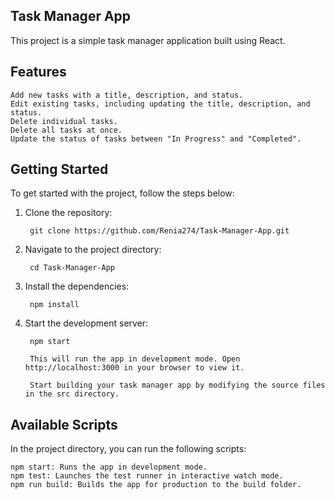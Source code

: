 ## Task Manager App

This project is a simple task manager application built using React.

## Features

    Add new tasks with a title, description, and status.
    Edit existing tasks, including updating the title, description, and status.
    Delete individual tasks.
    Delete all tasks at once.
    Update the status of tasks between "In Progress" and "Completed".

## Getting Started

To get started with the project, follow the steps below:

1. Clone the repository:

        git clone https://github.com/Renia274/Task-Manager-App.git

2. Navigate to the project directory:

        cd Task-Manager-App

3. Install the dependencies:

        npm install

4. Start the development server:


        npm start
    
        This will run the app in development mode. Open http://localhost:3000 in your browser to view it.
    
        Start building your task manager app by modifying the source files in the src directory.

## Available Scripts

In the project directory, you can run the following scripts:

    npm start: Runs the app in development mode.
    npm test: Launches the test runner in interactive watch mode.
    npm run build: Builds the app for production to the build folder.
   
